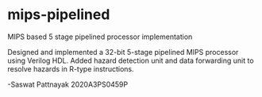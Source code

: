 # mips-pipelined
MIPS based 5 stage pipelined processor implementation

Designed and implemented a 32-bit 5-stage pipelined MIPS processor using Verilog HDL.
Added hazard detection unit and data forwarding unit to resolve hazards in R-type instructions.

-Saswat Pattnayak 2020A3PS0459P
